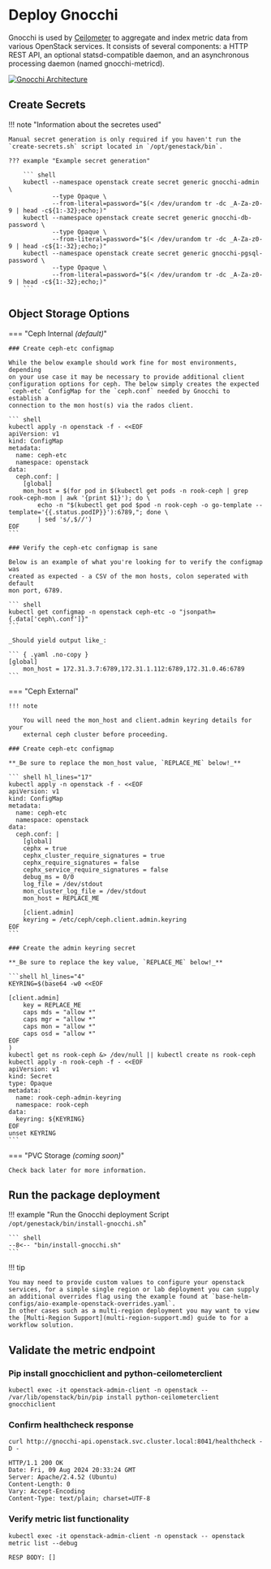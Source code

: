 # Deploy Gnocchi

Gnocchi is used by [Ceilometer](openstack-ceilometer.md)
to aggregate and index metric data from various OpenStack services. It
consists of several components: a HTTP REST API, an optional
statsd-compatible daemon, and an asynchronous processing daemon (named
gnocchi-metricd).

[![Gnocchi Architecture](assets/images/gnocchi-architecture.svg)](openstack-gnocchi.md)

## Create Secrets

!!! note "Information about the secretes used"

    Manual secret generation is only required if you haven't run the `create-secrets.sh` script located in `/opt/genestack/bin`.

    ??? example "Example secret generation"

        ``` shell
        kubectl --namespace openstack create secret generic gnocchi-admin \
                --type Opaque \
                --from-literal=password="$(< /dev/urandom tr -dc _A-Za-z0-9 | head -c${1:-32};echo;)"
        kubectl --namespace openstack create secret generic gnocchi-db-password \
                --type Opaque \
                --from-literal=password="$(< /dev/urandom tr -dc _A-Za-z0-9 | head -c${1:-32};echo;)"
        kubectl --namespace openstack create secret generic gnocchi-pgsql-password \
                --type Opaque \
                --from-literal=password="$(< /dev/urandom tr -dc _A-Za-z0-9 | head -c${1:-32};echo;)"
        ```

## Object Storage Options

=== "Ceph Internal _(default)_"

    ### Create ceph-etc configmap

    While the below example should work fine for most environments, depending
    on your use case it may be necessary to provide additional client
    configuration options for ceph. The below simply creates the expected
    `ceph-etc` ConfigMap for the `ceph.conf` needed by Gnocchi to establish a
    connection to the mon host(s) via the rados client.

    ``` shell
    kubectl apply -n openstack -f - <<EOF
    apiVersion: v1
    kind: ConfigMap
    metadata:
      name: ceph-etc
      namespace: openstack
    data:
      ceph.conf: |
        [global]
        mon_host = $(for pod in $(kubectl get pods -n rook-ceph | grep rook-ceph-mon | awk '{print $1}'); do \
            echo -n "$(kubectl get pod $pod -n rook-ceph -o go-template --template='{{.status.podIP}}'):6789,"; done \
            | sed 's/,$//')
    EOF
    ```

    ### Verify the ceph-etc configmap is sane

    Below is an example of what you're looking for to verify the configmap was
    created as expected - a CSV of the mon hosts, colon seperated with default
    mon port, 6789.

    ``` shell
    kubectl get configmap -n openstack ceph-etc -o "jsonpath={.data['ceph\.conf']}"
    ```

    _Should yield output like_:

    ``` { .yaml .no-copy }
    [global]
        mon_host = 172.31.3.7:6789,172.31.1.112:6789,172.31.0.46:6789
    ```


=== "Ceph External"

    !!! note

        You will need the mon_host and client.admin keyring details for your
        external ceph cluster before proceeding.

    ### Create ceph-etc configmap

    **_Be sure to replace the mon_host value, `REPLACE_ME` below!_**

    ``` shell hl_lines="17"
    kubectl apply -n openstack -f - <<EOF
    apiVersion: v1
    kind: ConfigMap
    metadata:
      name: ceph-etc
      namespace: openstack
    data:
      ceph.conf: |
        [global]
        cephx = true
        cephx_cluster_require_signatures = true
        cephx_require_signatures = false
        cephx_service_require_signatures = false
        debug_ms = 0/0
        log_file = /dev/stdout
        mon_cluster_log_file = /dev/stdout
        mon_host = REPLACE_ME

        [client.admin]
        keyring = /etc/ceph/ceph.client.admin.keyring
    EOF
    ```

    ### Create the admin keyring secret

    **_Be sure to replace the key value, `REPLACE_ME` below!_**

    ```shell hl_lines="4"
    KEYRING=$(base64 -w0 <<EOF

    [client.admin]
        key = REPLACE_ME
        caps mds = "allow *"
        caps mgr = "allow *"
        caps mon = "allow *"
        caps osd = "allow *"
    EOF
    )
    kubectl get ns rook-ceph &> /dev/null || kubectl create ns rook-ceph
    kubectl apply -n rook-ceph -f - <<EOF
    apiVersion: v1
    kind: Secret
    type: Opaque
    metadata:
      name: rook-ceph-admin-keyring
      namespace: rook-ceph
    data:
      keyring: ${KEYRING}
    EOF
    unset KEYRING
    ```

=== "PVC Storage _(coming soon)_"

    Check back later for more information.

## Run the package deployment

!!! example "Run the Gnocchi deployment Script `/opt/genestack/bin/install-gnocchi.sh`"

    ``` shell
    --8<-- "bin/install-gnocchi.sh"
    ```

!!! tip

    You may need to provide custom values to configure your openstack services, for a simple single region or lab deployment you can supply an additional overrides flag using the example found at `base-helm-configs/aio-example-openstack-overrides.yaml`.
    In other cases such as a multi-region deployment you may want to view the [Multi-Region Support](multi-region-support.md) guide to for a workflow solution.

## Validate the metric endpoint

### Pip install gnocchiclient and python-ceilometerclient

``` shell
kubectl exec -it openstack-admin-client -n openstack -- /var/lib/openstack/bin/pip install python-ceilometerclient gnocchiclient
```

### Confirm healthcheck response

``` shell
curl http://gnocchi-api.openstack.svc.cluster.local:8041/healthcheck -D -
```

``` { .shell .no-copy }
HTTP/1.1 200 OK
Date: Fri, 09 Aug 2024 20:33:24 GMT
Server: Apache/2.4.52 (Ubuntu)
Content-Length: 0
Vary: Accept-Encoding
Content-Type: text/plain; charset=UTF-8
```

### Verify metric list functionality

``` shell
kubectl exec -it openstack-admin-client -n openstack -- openstack metric list --debug
```

``` { .shell .no-copy }
RESP BODY: []
```
